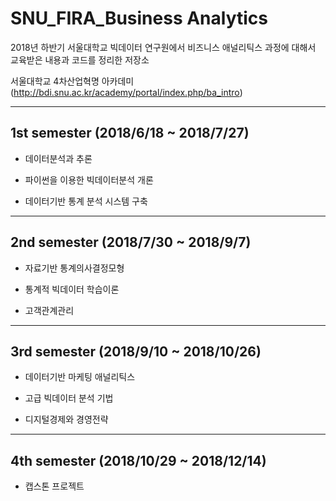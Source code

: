 # SNU_FIRA_Business Analytics

2018년 하반기 서울대학교 빅데이터 연구원에서 비즈니스 애널리틱스 과정에 대해서 교육받은 내용과 코드를 정리한 저장소

서울대학교 4차산업혁명 아카데미 (http://bdi.snu.ac.kr/academy/portal/index.php/ba_intro)

---------------------------------------------------------------------------------------------
## 1st semester (2018/6/18 ~ 2018/7/27)

- 데이터분석과 추론

- 파이썬을 이용한 빅데이터분석 개론

- 데이터기반 통계 분석 시스템 구축
---------------------------------------------------------------------------------------------
## 2nd semester (2018/7/30 ~ 2018/9/7)

- 자료기반 통계의사결정모형

- 통계적 빅데이터 학습이론

- 고객관계관리
---------------------------------------------------------------------------------------------
## 3rd semester (2018/9/10 ~ 2018/10/26)

- 데이터기반 마케팅 애널리틱스

- 고급 빅데이터 분석 기법

- 디지털경제와 경영전략
---------------------------------------------------------------------------------------------
## 4th semester (2018/10/29 ~ 2018/12/14)

- 캡스톤 프로젝트


